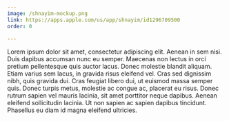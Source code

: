 ```yaml
---
image: /shnayim-mockup.png
link: https://apps.apple.com/us/app/shnayim/id1296709500
order: 0

---
```

Lorem ipsum dolor sit amet, consectetur adipiscing elit. Aenean in sem nisi. Duis dapibus accumsan nunc eu semper. Maecenas non lectus in orci pretium pellentesque quis auctor lacus. Donec molestie blandit aliquam. Etiam varius sem lacus, in gravida risus eleifend vel. Cras sed dignissim nibh, quis gravida dui. Cras feugiat libero dui, ut euismod massa semper quis. Donec turpis metus, molestie ac congue ac, placerat eu risus. Donec rutrum sapien vel mauris lacinia, sit amet porttitor neque dapibus. Aenean eleifend sollicitudin lacinia. Ut non sapien ac sapien dapibus tincidunt. Phasellus eu diam id magna eleifend ultricies.
